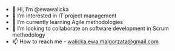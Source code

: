 - 👋 Hi, I’m @ewawalicka
- 👀 I’m interested in  IT project management
- 🌱 I’m currently learning Agile methodologies
- 💞️ I’m looking to collaborate on software development in Scrum methodology
- 📫 How to reach me - walicka.ewa.malgorzata@gmail.com

<!---
ewawalicka/ewawalicka is a ✨ special ✨ repository because its `README.md` (this file) appears on your GitHub profile.
You can click the Preview link to take a look at your changes.
--->
